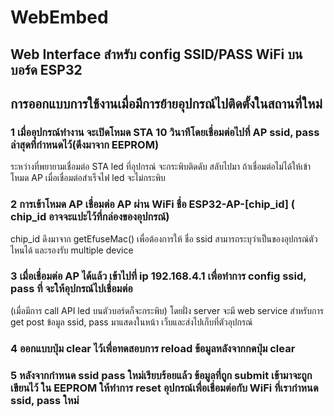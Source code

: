 # WebEmbed
## Web Interface สำหรับ config SSID/PASS WiFi บนบอร์ด ESP32
## การออกแบบการใช้งานเมื่อมีการย้ายอุปกรณ์ไปติดตั้งในสถานที่ใหม่
### 1 เมื่ออุปกรณ์ทำงาน จะเปิดโหมด STA 10 วินาทีโดยเชื่อมต่อไปที่ AP ssid, pass ล่าสุดที่กำหนดไว้(ดึงมาจาก EEPROM) 
  ระหว่างที่พยายามเชื่อมต่อ STA led ที่อุปกรณ์ จะกระพิบติดดับ สลับไปมา ถ้าเชื่อมต่อไม่ได้ให้เข้าโหมด AP เมื่อเชื่อมต่อสำเร็จไฟ led จะไม่กระพิบ
### 2 การเข้าโหมด AP เชื่อมต่อ AP ผ่าน WiFi ชื่อ ESP32-AP-[chip_id] ( chip_id  อาจจะแปะไว้ที่กล่องของอุปกรณ์) 
  chip_id ดึงมาจาก getEfuseMac() เพื่อต้องการให้ ชื่อ ssid สามารถระบุว่าเป็นของอุปกรณ์ตัวไหนได้ และรองรับ multiple device 
### 3 เมื่อเชื่อมต่อ AP ได้แล้ว เข้าไปที่ ip 192.168.4.1 เพื่อทำการ config ssid, pass ที่ จะให้อุปกรณ์ไปเชื่อมต่อ 
  (เมื่อมีการ call API led บนตัวบอร์ดก็จะกระพิบ) โดยฝั่ง  server จะมี web service สำหรับการ get post ข้อมูล ssid, pass มาแสดงในหน้า เว็บและส่งไปเก็บที่ตัวอุปกรณ์
### 4 ออกแบบปุ่ม clear ไว้เพื่อทดสอบการ reload ข้อมูลหลังจากกดปุ่ม clear 
### 5 หลังจากกำหนด ssid pass ใหม่เรียบร้อยแล้ว ข้อมูลที่ถูก submit เข้ามาจะถูกเขียนไว้ ใน EEPROM ให้ทำการ reset อุปกรณ์เพื่อเชื่อมต่อกับ WiFi ที่เรากำหนด ssid, pass ใหม่
